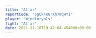 ```yaml
---
title: "Al'ar"
reportCode: "6gCk4KGrXh7WqHY1"
player: "Windfurypls"
fight: "Al'ar"
date: 2021-11-10T19:47:04.454000+00:00
---
```

